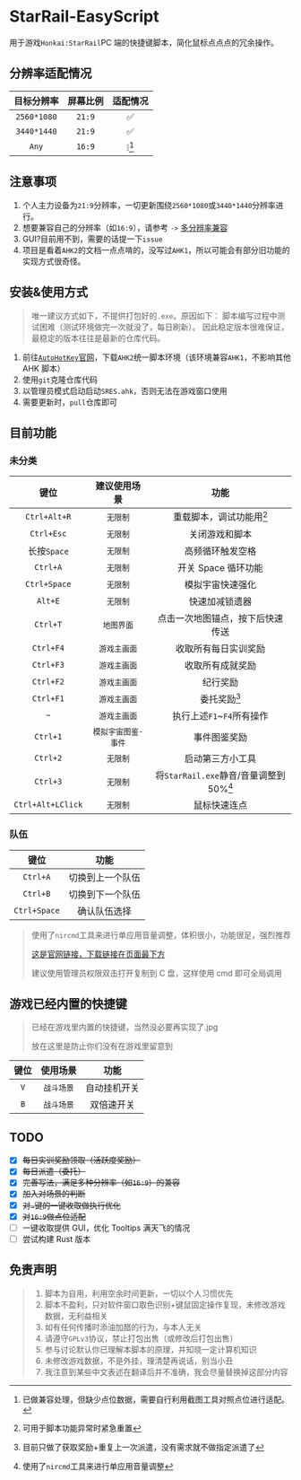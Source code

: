 # StarRail-EasyScript

用于游戏`Honkai:StarRail`PC 端的快捷键脚本，简化鼠标点点点的冗余操作。

## 分辨率适配情况

| 目标分辨率  | 屏幕比例 | 适配情况 |
| :---------: | :------: | :------: |
| `2560*1080` |  `21:9`  |    ✅    |
| `3440*1440` |  `21:9`  |    ✅    |
|    `Any`    |  `16:9`  |  ❕[^!]  |

[^!]: 已做兼容处理，但缺少点位数据，需要自行利用截图工具对照点位进行适配。

## 注意事项

1. 个人主力设备为`21:9`分辨率，一切更新围绕`2560*1080`或`3440*1440`分辨率进行。
2. 想要兼容自己的分辨率（如`16:9`），请参考 `->` [多分辨率兼容](./files/docs/Multiresolution.md)
3. GUI?目前用不到，需要的话提一下`issue`
4. 项目是看着`AHK2`的文档一点点啃的，没写过`AHK1`，所以可能会有部分旧功能的实现方式很奇怪。

## 安装&使用方式

> 唯一建议方式如下，不提供打包好的`.exe`。原因如下：
> 脚本编写过程中测试困难（测试环境做完一次就没了，每日刷新）。
> 因此稳定版本很难保证，最稳定的版本往往是最新的仓库代码。

1. 前往[`AutoHotKey`官网](https://www.autohotkey.com/)，下载`AHK2`统一脚本环境（该环境兼容`AHK1`，不影响其他 AHK 脚本）
2. 使用`git`克隆仓库代码
3. 以管理员模式启动启动`SRES.ahk`，否则无法在游戏窗口使用
4. 需要更新时，`pull`仓库即可

## 目前功能

### 未分类

|       键位        |    建议使用场景     |                  功能                   |
| :---------------: | :-----------------: | :-------------------------------------: |
|   `Ctrl+Alt+R`    |      `无限制`       |        重载脚本，调试功能用[^*]         |
|    `Ctrl+Esc`     |      `无限制`       |             关闭游戏和脚本              |
|    长按`Space`    |      `无限制`       |            高频循环触发空格             |
|     `Ctrl+A`      |      `无限制`       |           开关 Space 循环功能           |
|   `Ctrl+Space`    |      `无限制`       |            模拟宇宙快速强化             |
|      `Alt+E`      |      `无限制`       |             快速加减锁遗器              |
|     `Ctrl+T`      |     `地图界面`      |    点击一次地图锚点，按下后快速传送     |
|     `Ctrl+F4`     |    `游戏主画面`     |          收取所有每日实训奖励           |
|     `Ctrl+F3`     |    `游戏主画面`     |            收取所有成就奖励             |
|     `Ctrl+F2`     |    `游戏主画面`     |                纪行奖励                 |
|     `Ctrl+F1`     |    `游戏主画面`     |              委托奖励[^1]               |
|        `~`        |    `游戏主画面`     |        执行上述`F1`~`F4`所有操作        |
|     `Ctrl+1`      | `模拟宇宙图鉴-事件` |              事件图鉴奖励               |
|     `Ctrl+2`      |      `无限制`       |            启动第三方小工具             |
|     `Ctrl+3`      |      `无限制`       | 将`StarRail.exe`静音/音量调整到 50%[^2] |
| `Ctrl+Alt+LClick` |      `无限制`       |              鼠标快速连点               |

### 队伍

|     键位     |       功能       |
| :----------: | :--------------: |
|   `Ctrl+A`   | 切换到上一个队伍 |
|   `Ctrl+B`   | 切换到下一个队伍 |
| `Ctrl+Space` |   确认队伍选择   |

> 使用了`nircmd`工具来进行单应用音量调整，体积很小，功能很足，强烈推荐
>
> [这是官网链接，下载链接在页面最下方](http://www.nirsoft.net/utils/nircmd.html)
>
> 建议使用管理员权限双击打开复制到 C 盘，这样使用 cmd 即可全局调用

[^*]: 可用于脚本功能异常时紧急重置
[^1]: 目前只做了获取奖励+重复上一次派遣，没有需求就不做指定派遣了
[^2]: 使用了`nircmd`工具来进行单应用音量调整

## 游戏已经内置的快捷键

> 已经在游戏里内置的快捷键，当然没必要再实现了.jpg
>
> 放在这里是防止你们没有在游戏里留意到

| 键位 |  使用场景  |     功能     |
| :--: | :--------: | :----------: |
| `V`  | `战斗场景` | 自动挂机开关 |
| `B`  | `战斗场景` |  双倍速开关  |

## TODO

- [x] ~~每日实训奖励领取（活跃度奖励）~~
- [x] ~~每日派遣（委托）~~
- [x] ~~完善写法，满足多种分辨率（如`16:9`）的兼容~~
- [x] ~~加入对场景的判断~~
- [x] ~~对`~`键的一键收取做执行优化~~
- [x] ~~对`16:9`做点位适配~~
- [ ] 一键收取提供 GUI，优化 Tooltips 满天飞的情况
- [ ] 尝试构建 Rust 版本

## 免责声明

> 1. 脚本为自用，利用空余时间更新，一切以个人习惯优先
> 2. 脚本不盈利，只对软件窗口取色识别+键鼠固定操作复现，未修改游戏数据，无利益相关
> 3. 如有任何传播时添油加醋的行为，与本人无关
> 4. 请遵守`GPLv3`协议，禁止打包出售（或修改后打包出售）
> 5. 参与讨论默认你已理解本脚本的原理，并知晓一定计算机知识
> 6. 未修改游戏数据，不是外挂，理清楚再说话，别当小丑
> 7. 我注意到某些中文表述在翻译后并不准确，我会尽量替换掉这部分内容
